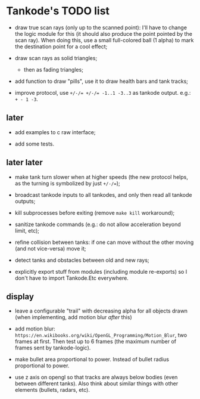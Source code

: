 Tankode's TODO list
===================

* draw true scan rays (only up to the scanned point):
  I'll have to change the logic module for this (it should also produce the
  point pointed by the scan ray).  When doing this, use a small full-colored
  ball (1 alpha) to mark the destination point for a cool effect;

* draw scan rays as solid triangles;
	- then as fading triangles;

* add function to draw "pills", use it to draw health bars and tank tracks;

* improve protocol, use `+/-/= +/-/= -1..1 -3..3` as tankode output.  e.g.:
  `+ - 1 -3`.


later
-----

* add examples to c raw interface;

* add some tests.


later later
-----------

* make tank turn slower when at higher speeds (the new protocol helps, as the
  turning is symbolized by just `+/-/=`);

* broadcast tankode inputs to all tankodes, and only then read all tankode outputs;

* kill subprocesses before exiting (remove `make kill` workaround);

* sanitize tankode commands (e.g.: do not allow acceleration beyond limit, etc);

* refine collision between tanks:
  if one can move without the other moving (and not vice-versa) move it;

* detect tanks and obstacles between old and new rays;

* explicitly export stuff from modules (including module re-exports)
  so I don't have to import Tankode.Etc everywhere.

display
-------

* leave a configurable "trail" with decreasing alpha for all objects drawn
  (when implementing, add motion blur *after* this)

* add motion blur:
  `https://en.wikibooks.org/wiki/OpenGL_Programming/Motion_Blur`,
  two frames at first.  Then test up to 6 frames (the maximum
  number of frames sent by tankode-logic).

* make bullet area proportional to power.  Instead of bullet radius proportional to power.

* use z axis on opengl so that tracks are always below bodies (even between
  different tanks).  Also think about similar things with other elements
  (bullets, radars, etc).
